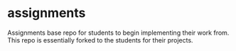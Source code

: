 # assignments

Assignments base repo for students to begin implementing their work from. This repo is essentially forked to the students for their projects.
